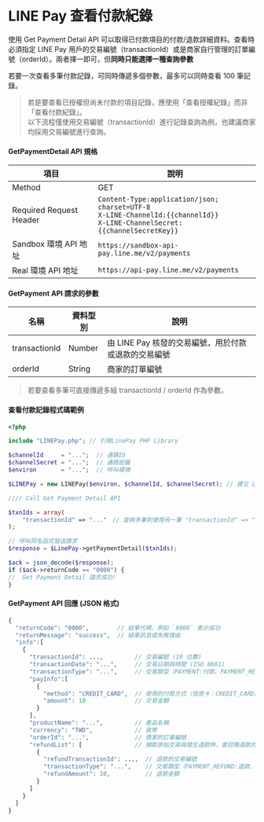 # LINE Pay 查看付款紀錄
使用 Get Payment Detail API 可以取得已付款項目的付款/退款詳細資料。查看時必須指定 LINE Pay 用戶的交易編號（transactionId）或是商家自行管理的訂單編號（orderId）。兩者擇一即可，但**同時只能選擇一種查詢參數**

若要一次查看多筆付款記錄，可同時傳遞多個參數，最多可以同時查看 100 筆記錄。

> 若是要查看已授權但尚未付款的項目記錄，應使用「查看授權紀錄」而非「查看付款紀錄」。<br>
> 以下流程僅使用交易編號（transactionId）進行記錄查詢為例，也建議商家均採用交易編號進行查詢。

#### GetPaymentDetail API 規格  

項目 | 說明
---- | --- 
Method | GET
Required Request Header | `Content-Type:application/json; charset=UTF-8`<br>`X-LINE-ChannelId:{{channelId}}`<br>`X-LINE-ChannelSecret:{{channelSecretKey}}`
Sandbox 環境 API 地址 | `https://sandbox-api-pay.line.me/v2/payments`
Real 環境 API 地址 | `https://api-pay.line.me/v2/payments`

#### GetPayment API 請求的參數  

名稱 | 資料型別 | 說明
---- | ------- | ---
transactionId | Number | 由 LINE Pay 核發的交易編號，用於付款或退款的交易編號
orderId | String | 商家的訂單編號

> 若要查看多筆可直接傳遞多組 transactionId / orderId 作為參數。

#### 查看付款記錄程式碼範例  

``` php
<?php 

include "LINEPay.php"; // 引用LinePay PHP Library

$channelId     = "...";  // 通路ID
$channelSecret = "...";  // 通路密鑰
$environ       = "...";  // 呼叫環境

$LINEPay = new LINEPay($environ, $channelId, $channelSecret); // 建立 LINEPay 物件

//// Call Get Payment Detail API

$txnIds = array(
	"transactionId" => "..."　// 查詢多筆則使用另一筆 "transactionId" => "..." 進行宣告
);

// 呼叫同名函式發送請求
$response = $LinePay->getPaymentDetail($txnIds);

$ack = json_decode($response);
if ($ack->returnCode == "0000") {
//  Get Payment Detail 請求成功!
}
```

#### GetPayment API 回應 (JSON 格式)

``` php
{
  "returnCode": "0000",        // 結果代碼，例如 `0000` 表示成功
  "returnMessage": "success",  // 結果訊息或失敗理由
  "info":[
    {
      "transactionId": ...,         // 交易編號 (19 位數)
      "transactionDate": "...",     // 交易日期與時間 (ISO 8601)
      "transactionType": "...",     // 交易類型（PAYMENT:付款、PAYMENT_REFUND:退款、PARTIAL_REFUND:部分退款）
      "payInfo":[
        {
          "method": "CREDIT_CARD",  // 使用的付款方式（信用卡：CREDIT_CARD、餘額：BALANCE、折扣: DISCOUNT）　 
          "amount": 10              // 交易金額
        } 
      ],
      "productName": "...",         // 產品名稱
      "currency": "TWD",            // 貨幣
      "orderId": "...",             // 商家的訂單編號
      "refundList": [               // 擷取原始交易與發生退款時，會回傳退款的紀錄
        { 
          "refundTransactionId": ...,  // 退款的交易編號
          "transactionType": "...",    // 交易類型（PAYMENT_REFUND:退款、PARTIAL_REFUND:部分退款）
          "refundAmount": 10,          // 退款金額
        }
      ]
    }
  ]
}
```
